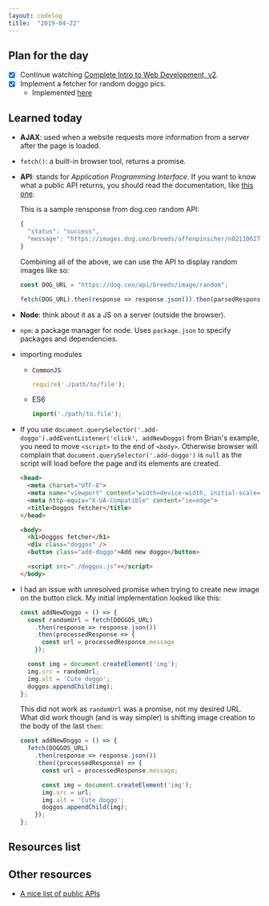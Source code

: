 ```yaml
---
layout: codelog
title:  "2019-04-22"
---
```


## Plan for the day

- [x] Continue watching [Complete Intro to Web Development, v2](https://frontendmasters.com/courses/web-development-v2/).
- [x] Implement a fetcher for random doggo pics.
  - Implemented [here](../../projects/web-dev/03-dog-ceo/index.html)

## Learned today

- **AJAX**: used when a website requests more information from a server after the page is loaded.
- `fetch()`: a built-in browser tool, returns a promise.
- **API**: stands for *Application Programming Interface*. If you want to know what a public API returns, you should read the documentation, like [this one](https://dog.ceo/dog-api/documentation/random).

  This is a sample rensponse from dog.ceo random API:

  ```javascript
  {
    "status": "success",
    "message": "https://images.dog.ceo/breeds/affenpinscher/n02110627_11783.jpg"
  }
  ```

  Combining all of the above, we can use the API to display random images like so:

  ```javascript
  const DOG_URL = "https://dog.ceo/api/breeds/image/random";

  fetch(DOG_URL).then(response => response.json()).then(parsedResponse => console.log(parsedResponse.message));
  ```

- **Node**: think about it as a JS on a server (outside the browser).
- `npm`: a package manager for node. Uses `package.json` to specify packages and dependencies.
- importing modules
  - `CommonJS`

    ```javascript
    require('./path/to/file');
    ```

  - ES6

    ```javascript
    import('./path/to.file');
    ```

- If you use `document.querySelector('.add-doggo').addEventListener('click', addNewDoggo)` from Brian's example, you need to move `<script>` to the end of `<body>`. Otherwise browser will complain that `document.querySelector('.add-doggo')` is `null` as the script will load before the page and its elements are created.

  ```html
  <head>
    <meta charset="UTF-8">
    <meta name="viewport" content="width=device-width, initial-scale=1.0">
    <meta http-equiv="X-UA-Compatible" content="ie=edge">
    <title>Doggos fetcher</title>
  </head>

  <body>
    <h1>Doggos fetcher</h1>
    <div class="doggos" />
    <button class="add-doggo">Add new doggo</button>

    <script src="./doggos.js"></script>
  </body>
  ```

- I had an issue with unresolved promise when trying to create new image on the button click. My initial implementation looked like this:

  ```javascript
  const addNewDoggo = () => {
    const randomUrl = fetch(DOGGOS_URL)
      .then(response => response.json())
      .then(processedResponse => {
        const url = processedResponse.message
      });

    const img = document.createElement('img');
    img.src = randomUrl;
    img.alt = 'Cute doggo';
    doggos.appendChild(img);
  };
  ```

  This did not work as `randomUrl` was a promise, not my desired URL. What did work though (and is way simpler) is shifting image creation to the body of the last `then`:

  ```javascript
  const addNewDoggo = () => {
    fetch(DOGGOS_URL)
      .then(response => response.json())
      .then((processedResponse) => {
        const url = processedResponse.message;

        const img = document.createElement('img');
        img.src = url;
        img.alt = 'Cute doggo';
        doggos.appendChild(img);
      });
  };
  ```

## Resources list

## Other resources

- [A nice list of public APIs](https://github.com/toddmotto/public-apis)

